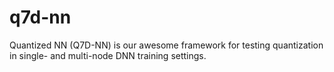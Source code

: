 # q7d-nn
Quantized NN (Q7D-NN) is our awesome framework for testing quantization in single- and multi-node DNN training settings.

